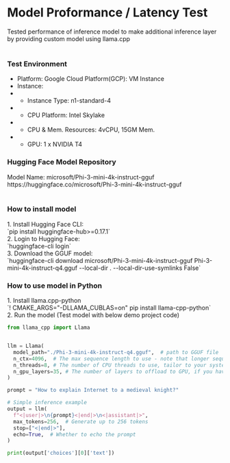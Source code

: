 <h1>Model Proformance / Latency Test</h1>

Tested performance of inference model to make additional inference layer by providing custom model using llama.cpp</br></br>

<h3>Test Environment</h3>

- Platform: Google Cloud Platform(GCP): VM Instance</br>
- Instance:</br>
- - Instance Type: n1-standard-4</br>
- - CPU Platform: Intel Skylake</br>
- - CPU & Mem. Resources: 4vCPU, 15GM Mem.</br>
- - GPU: 1 x NVIDIA T4</br>

<h3>Hugging Face Model Repository</h3>
Model Name: microsoft/Phi-3-mini-4k-instruct-gguf </br>
https://huggingface.co/microsoft/Phi-3-mini-4k-instruct-gguf</br></br>

<h3>How to install model</h3>
1. Install Hugging Face CLI:</br>
`pip install huggingface-hub>=0.17.1`</br>
2. Login to Hugging Face:</br>
`huggingface-cli login`</br>
3. Download the GGUF model:</br>
`huggingface-cli download microsoft/Phi-3-mini-4k-instruct-gguf Phi-3-mini-4k-instruct-q4.gguf --local-dir . --local-dir-use-symlinks False`</br>

<h3>How to use model in Python</h3>
1. Install llama.cpp-python</br>
`! CMAKE_ARGS="-DLLAMA_CUBLAS=on" pip install llama-cpp-python`</br>
2. Run the model (Test model with below demo project code)</br>

```python
from llama_cpp import Llama


llm = Llama(
  model_path="./Phi-3-mini-4k-instruct-q4.gguf",  # path to GGUF file
  n_ctx=4096,  # The max sequence length to use - note that longer sequence lengths require much more resources
  n_threads=8, # The number of CPU threads to use, tailor to your system and the resulting performance
  n_gpu_layers=35, # The number of layers to offload to GPU, if you have GPU acceleration available. Set to 0 if no GPU acceleration is available on your system.
)

prompt = "How to explain Internet to a medieval knight?"

# Simple inference example
output = llm(
  f"<|user|>\n{prompt}<|end|>\n<|assistant|>",
  max_tokens=256,  # Generate up to 256 tokens
  stop=["<|end|>"], 
  echo=True,  # Whether to echo the prompt
)

print(output['choices'][0]['text'])
```